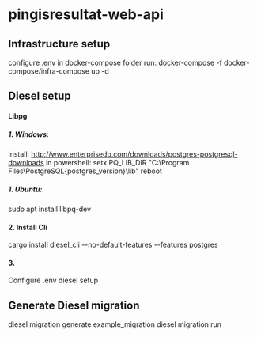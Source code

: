 # pingisresultat-web-api

## Infrastructure setup
configure .env in docker-compose folder
run: docker-compose -f docker-compose/infra-compose up -d

## Diesel setup
#### Libpg
##### 1. Windows: 
install: http://www.enterprisedb.com/downloads/postgres-postgresql-downloads
in powershell: setx PQ_LIB_DIR "C:\Program Files\PostgreSQL\{postgres_version}\lib"
reboot
##### 1. Ubuntu: 
sudo apt install libpq-dev
#### 2. Install Cli
cargo install diesel_cli --no-default-features --features postgres
#### 3. 
Configure .env
diesel setup

## Generate Diesel migration
diesel migration generate example_migration
diesel migration run